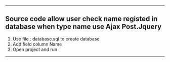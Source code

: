 ---------------------------------------------------------------------
Source code allow user check name registed in database when type name 
use Ajax Post.Jquery
--------------------------------------------------------------------

1. Use file : database.sql to create database
2. Add field column Name 
3. Open project and run

---------------------------------------------------------------------
